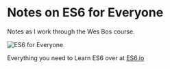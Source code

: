 # Notes on ES6 for Everyone

Notes as I work through the Wes Bos course.

![ES6 for Everyone](https://es6.io/images/es6-facebook-share.png?cool=yah)

Everything you need to Learn ES6 over at [ES6.io](https://ES6.io)
